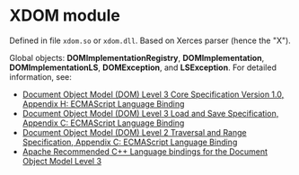 # XDOM module #

Defined in file `xdom.so` or `xdom.dll`. Based on Xerces parser (hence the "X").

Global objects: **DOMImplementationRegistry**, **DOMImplementation**, **DOMImplementationLS**, **DOMException**, and **LSException**. For detailed information, see:
  * [Document Object Model (DOM) Level 3 Core Specification Version 1.0, Appendix H: ECMAScript Language Binding](http://www.w3.org/TR/DOM-Level-3-Core/ecma-script-binding.html)
  * [Document Object Model (DOM) Level 3 Load and Save Specification, Appendix C: ECMAScript Language Binding](http://www.w3.org/TR/DOM-Level-3-LS/)
  * [Document Object Model (DOM) Level 2 Traversal and Range Specification, Appendix C: ECMAScript Language Binding](http://www.w3.org/TR/DOM-Level-2-Traversal-Range/ecma-script-binding.html)
  * [Apache Recommended C++ Language bindings for the Document Object Model Level 3](http://xerces.apache.org/xerces-c/ApacheDOMC++Binding.html)
